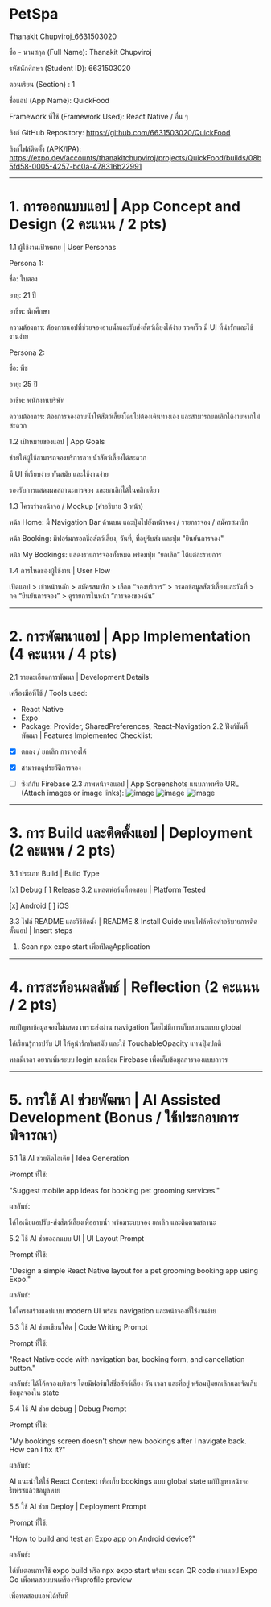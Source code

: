 # PetSpa
Thanakit Chupviroj_6631503020

ชื่อ - นามสกุล (Full Name): Thanakit Chupviroj

รหัสนักศึกษา (Student ID): 6631503020 

ตอนเรียน (Section) : 1

ชื่อแอป (App Name): QuickFood

Framework ที่ใช้ (Framework Used):  React Native / อื่น ๆ

ลิงก์ GitHub Repository: https://github.com/6631503020/QuickFood

ลิงก์ไฟล์ติดตั้ง (APK/IPA): https://expo.dev/accounts/thanakitchupviroj/projects/QuickFood/builds/08b5fd58-0005-4257-bc0a-478316b22991


----------------------------------------------------------------

# 1. การออกแบบแอป | App Concept and Design (2 คะแนน / 2 pts)

1.1 ผู้ใช้งานเป้าหมาย | User Personas

Persona 1:

ชื่อ: ใบตอง

อายุ: 21 ปี

อาชีพ: นักศึกษา

ความต้องการ: ต้องการแอปที่ช่วยจองอาบน้ำและรับส่งสัตว์เลี้ยงได้ง่าย รวดเร็ว มี UI ที่น่ารักและใช้งานง่าย

Persona 2:

ชื่อ: พีช

อายุ: 25 ปี

อาชีพ: พนักงานบริษัท

ความต้องการ: ต้องการจองอาบน้ำให้สัตว์เลี้ยงโดยไม่ต้องเดินทางเอง และสามารถยกเลิกได้ง่ายหากไม่สะดวก

1.2 เป้าหมายของแอป | App Goals

ช่วยให้ผู้ใช้สามารถจองบริการอาบน้ำสัตว์เลี้ยงได้สะดวก

มี UI ที่เรียบง่าย ทันสมัย และใช้งานง่าย

รองรับการแสดงผลสถานะการจอง และยกเลิกได้ในคลิกเดียว

1.3 โครงร่างหน้าจอ / Mockup (คำอธิบาย 3 หน้า)

หน้า Home: มี Navigation Bar ด้านบน และปุ่มไปยังหน้าจอง / รายการจอง / สมัครสมาชิก

หน้า Booking: มีฟอร์มกรอกชื่อสัตว์เลี้ยง, วันที่, ที่อยู่รับส่ง และปุ่ม "ยืนยันการจอง"

หน้า My Bookings: แสดงรายการจองทั้งหมด พร้อมปุ่ม “ยกเลิก” ใต้แต่ละรายการ

1.4 การไหลของผู้ใช้งาน | User Flow

เปิดแอป > เข้าหน้าหลัก > สมัครสมาชิก > เลือก “จองบริการ” > กรอกข้อมูลสัตว์เลี้ยงและวันที่ > กด “ยืนยันการจอง” > ดูรายการในหน้า “การจองของฉัน”

----------------------------------------------------------------

# 2. การพัฒนาแอป | App Implementation (4 คะแนน / 4 pts)
2.1 รายละเอียดการพัฒนา | Development Details

เครื่องมือที่ใช้ / Tools used:

- React Native
- Expo
- Package: Provider, SharedPreferences, React-Navigation
2.2 ฟังก์ชันที่พัฒนา | Features Implemented
Checklist:

- [x] ตกลง / ยกเลิก การจองได้
- [x] สามารถดูประวัติการจอง
- [ ] ซิงก์กับ Firebase
2.3 ภาพหน้าจอแอป | App Screenshots
แนบภาพหรือ URL (Attach images or image links):
![image](https://github.com/user-attachments/assets/5c4af180-e0ea-4eda-b904-7e946433028d)
![image](https://github.com/user-attachments/assets/b77890a0-79da-4da5-8082-20b3c9d1907d)
![image](https://github.com/user-attachments/assets/df2d08c1-d24f-4361-a034-e7a3d6d85f78)



----------------------------------------------------------------

# 3. การ Build และติดตั้งแอป | Deployment (2 คะแนน / 2 pts)
3.1 ประเภท Build | Build Type

[x] Debug
[ ] Release
3.2 แพลตฟอร์มที่ทดสอบ | Platform Tested

[x] Android
[ ] iOS

3.3 ไฟล์ README และวิธีติดตั้ง | README & Install Guide
แนบไฟล์หรือคำอธิบายการติดตั้งแอป | Insert steps

1. Scan npx expo start เพื่อเปิดดูApplication
----------------------------------------------------------------

# 4. การสะท้อนผลลัพธ์ | Reflection (2 คะแนน / 2 pts)

พบปัญหาข้อมูลจองไม่แสดง เพราะส่งผ่าน navigation โดยไม่มีการเก็บสถานะแบบ global

ได้เรียนรู้การปรับ UI ให้ดูน่ารักทันสมัย และใช้ TouchableOpacity แทนปุ่มปกติ

หากมีเวลา อยากเพิ่มระบบ login และเชื่อม Firebase เพื่อเก็บข้อมูลการจองแบบถาวร

----------------------------------------------------------------

# 5. การใช้ AI ช่วยพัฒนา | AI Assisted Development (Bonus / ใช้ประกอบการพิจารณา)

5.1 ใช้ AI ช่วยคิดไอเดีย | Idea Generation

Prompt ที่ใช้:

"Suggest mobile app ideas for booking pet grooming services."

ผลลัพธ์:

ได้ไอเดียแอปรับ-ส่งสัตว์เลี้ยงเพื่ออาบน้ำ พร้อมระบบจอง ยกเลิก และติดตามสถานะ

5.2 ใช้ AI ช่วยออกแบบ UI | UI Layout Prompt

Prompt ที่ใช้:

"Design a simple React Native layout for a pet grooming booking app using Expo."

ผลลัพธ์:

ได้โครงสร้างแอปแบบ modern UI พร้อม navigation และหน้าจองที่ใช้งานง่าย

5.3 ใช้ AI ช่วยเขียนโค้ด | Code Writing Prompt

Prompt ที่ใช้:

"React Native code with navigation bar, booking form, and cancellation button."

ผลลัพธ์:
ได้โค้ดจองบริการ โดยมีฟอร์มใส่ชื่อสัตว์เลี้ยง วัน เวลา และที่อยู่ พร้อมปุ่มยกเลิกและจัดเก็บข้อมูลจองใน state

5.4 ใช้ AI ช่วย debug | Debug Prompt

Prompt ที่ใช้:

"My bookings screen doesn't show new bookings after I navigate back. How can I fix it?"

ผลลัพธ์:

AI แนะนำให้ใช้ React Context เพื่อเก็บ bookings แบบ global state แก้ปัญหาหน้าจอรีเฟรชแล้วข้อมูลหาย

5.5 ใช้ AI ช่วย Deploy | Deployment Prompt

Prompt ที่ใช้:

"How to build and test an Expo app on Android device?"

ผลลัพธ์:

ได้ขั้นตอนการใช้ expo build หรือ npx expo start พร้อม scan QR code ผ่านแอป Expo Go เพื่อทดสอบบนเครื่องจริงprofile preview

เพื่อทดสอบแอพได้ทันที
